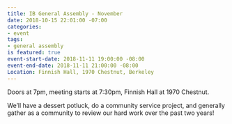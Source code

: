 ```yaml
---
title: IB General Assembly - November
date: 2018-10-15 22:01:00 -07:00
categories:
- event
tags:
- general assembly
is featured: true
event-start-date: 2018-11-11 19:00:00 -08:00
event-end-date: 2018-11-11 21:00:00 -08:00
Location: Finnish Hall, 1970 Chestnut, Berkeley
---
```


Doors at 7pm, meeting starts at 7:30pm, Finnish Hall at 1970 Chestnut. 

We’ll have a dessert potluck, do a community service project, and generally gather as a community to review our hard work over the past two years!